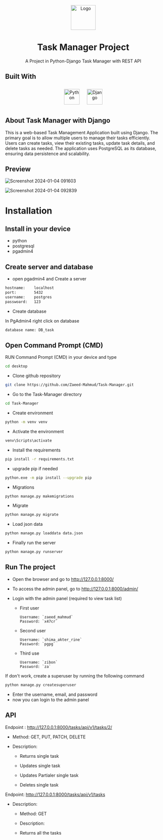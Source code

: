 <div align="center">
 
 <img src="https://github.com/Zaeed-Mahmud/Task-Manager/assets/146333823/a581b178-a2cf-449a-a5c5-8fdb04d17896" alt="Logo"  height="80">
 
<h1>Task Manager Project</h1>
A Project in Python-Django Task Manager with REST API 
<a herf="https://github.com/Zaeed-Mahmud/Task-Manager/assets/146333823/a581b178-a2cf-449a-a5c5-8fdb04d17896" </a>
 



</div>

## Built With

<div align="center">  
<a href="https://www.python.org/" target="_blank"><img style="margin: 10px" src="https://profilinator.rishav.dev/skills-assets/python-original.svg" alt="Python" height="50" /></a>  
<a href="https://www.djangoproject.com/" target="_blank"><img style="margin: 10px" src="https://profilinator.rishav.dev/skills-assets/django-original.svg" alt="Django" height="50" /></a>  
</div>




## About Task Manager with Django

This is a web-based Task Management Application built using Django. The primary goal is to allow multiple users to manage their tasks efficiently. Users can create tasks, view their existing tasks, update task details, and delete tasks as needed. The application uses PostgreSQL as its database, ensuring data persistence and scalability.


## Preview

![Screenshot 2024-01-04 091603](https://github.com/Zaeed-Mahmud/Task-Manager/assets/146333823/915cd721-de49-488c-890f-856d024f61b7)


![Screenshot 2024-01-04 092839](https://github.com/Zaeed-Mahmud/Task-Manager/assets/146333823/6bd21bbf-e327-4bf6-8769-eb93e972a4be)


# Installation

## Install in your device 

- python
- postgresql
- pgadmin4

## Create server and database

- open pgadmin4 and Create a server 

```bash
hostname:    localhost
port:        5432
username:    postgres
passwoard:   123
```
- Create database 

In PgAdmin4 right click on database

```bash
database name: DB_task
```

## Open Command Prompt (CMD)
 RUN Command Prompt (CMD) in your device and type

```bash
cd desktop
```

- Clone github repository
```bash
git clone https://github.com/Zaeed-Mahmud/Task-Manager.git
```
- Go to the Task-Manager directory
```bash
cd Task-Manager
```

- Create environment  
```bash
python -m venv venv
```

- Activate the environment  
```bash
venv\Scripts\activate
```
- Install the requirements
```bash
pip install -r requirements.txt
```

- upgrade pip if needed
```bash
python.exe -m pip install --upgrade pip
```
- Migrations
```bash
python manage.py makemigrations
```

- Migrate
```bash
python manage.py migrate
```

- Load json data 
```bash
python manage.py loaddata data.json
```

- Finally run the server
```bash
python manage.py runserver
```

## Run The project
-   Open the browser and go to http://127.0.0.1:8000/

-   To access the admin panel, go to http://127.0.0.1:8000/admin/

-   Login with the admin panel (required to view task list)
    
    - First user 

          Username: `zaeed_mahmud`         
          Password: `x47cr`

    
    - Second user

          Username: `shima_akter_rine`
          Password: `pgpg`
          
    - Third use

          Username: `zibon`
          Password: `za`

    
If don't work, create a superuser by running the following command


```bash
python manage.py createsuperuser
```

- Enter the username, email, and password
- now you can login to the admin panel

## API
 Endpoint : http://127.0.0.1:8000/tasks/api/v1/tasks/2/

- Method: GET, PUT, PATCH, DELETE

- Description:

   - Returns single task

   - Updates single task

   - Updates Partialer single task

   - Deletes single task

Endpoint: http://127.0.0.1:8000/tasks/api/v1/tasks

- Description:

   - Method: GET

  - Description:

  - Returns all the tasks
